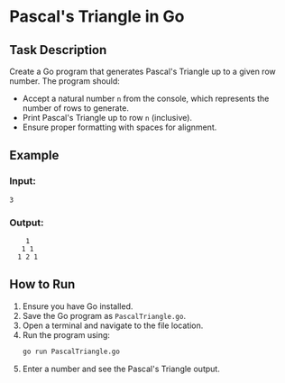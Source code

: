 # Pascal's Triangle in Go

## Task Description
Create a Go program that generates Pascal's Triangle up to a given row number. The program should:

- Accept a natural number `n` from the console, which represents the number of rows to generate.
- Print Pascal's Triangle up to row `n` (inclusive).
- Ensure proper formatting with spaces for alignment.

## Example
### Input:
```
3
```

### Output:
```
    1
   1 1
  1 2 1
```

## How to Run
1. Ensure you have Go installed.
2. Save the Go program as `PascalTriangle.go`.
3. Open a terminal and navigate to the file location.
4. Run the program using:
   ```sh
   go run PascalTriangle.go
   ```
5. Enter a number and see the Pascal's Triangle output.

